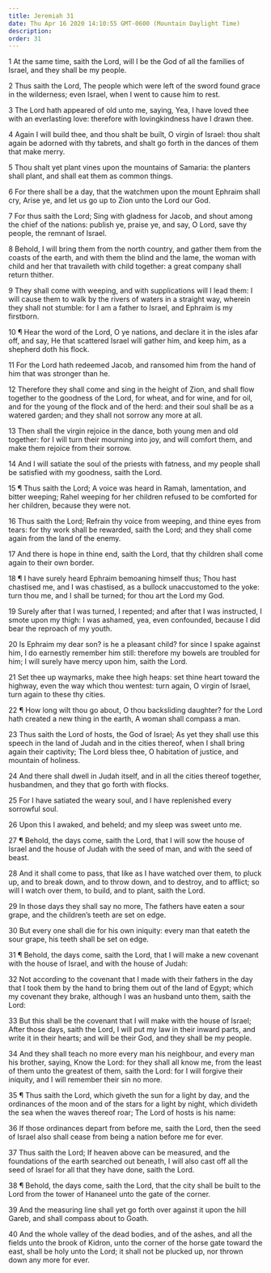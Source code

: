 ```yaml
---
title: Jeremiah 31
date: Thu Apr 16 2020 14:10:55 GMT-0600 (Mountain Daylight Time)
description: 
order: 31
---
```


<p>
  1 At the same time, saith the Lord, will I be the God of all the families of
  Israel, and they shall be my people.
</p>
<p>
  2 Thus saith the Lord, The people which were left of the sword found grace in
  the wilderness; even Israel, when I went to cause him to rest.
</p>
<p>
  3 The Lord hath appeared of old unto me, saying, Yea, I have loved thee with
  an everlasting love: therefore with lovingkindness have I drawn thee.
</p>
<p>
  4 Again I will build thee, and thou shalt be built, O virgin of Israel: thou
  shalt again be adorned with thy tabrets, and shalt go forth in the dances of
  them that make merry.
</p>
<p>
  5 Thou shalt yet plant vines upon the mountains of Samaria: the planters shall
  plant, and shall eat them as common things.
</p>
<p>
  6 For there shall be a day, that the watchmen upon the mount Ephraim shall
  cry, Arise ye, and let us go up to Zion unto the Lord our God.
</p>
<p>
  7 For thus saith the Lord; Sing with gladness for Jacob, and shout among the
  chief of the nations: publish ye, praise ye, and say, O Lord, save thy people,
  the remnant of Israel.
</p>
<p>
  8 Behold, I will bring them from the north country, and gather them from the
  coasts of the earth, and with them the blind and the lame, the woman with
  child and her that travaileth with child together: a great company shall
  return thither.
</p>
<p>
  9 They shall come with weeping, and with supplications will I lead them: I
  will cause them to walk by the rivers of waters in a straight way, wherein
  they shall not stumble: for I am a father to Israel, and Ephraim is my
  firstborn.
</p>
<p>
  10 &#xB6; Hear the word of the Lord, O ye nations, and declare it in the isles
  afar off, and say, He that scattered Israel will gather him, and keep him, as
  a shepherd doth his flock.
</p>
<p>
  11 For the Lord hath redeemed Jacob, and ransomed him from the hand of him
  that was stronger than he.
</p>
<p>
  12 Therefore they shall come and sing in the height of Zion, and shall flow
  together to the goodness of the Lord, for wheat, and for wine, and for oil,
  and for the young of the flock and of the herd: and their soul shall be as a
  watered garden; and they shall not sorrow any more at all.
</p>
<p>
  13 Then shall the virgin rejoice in the dance, both young men and old
  together: for I will turn their mourning into joy, and will comfort them, and
  make them rejoice from their sorrow.
</p>
<p>
  14 And I will satiate the soul of the priests with fatness, and my people
  shall be satisfied with my goodness, saith the Lord.
</p>
<p>
  15 &#xB6; Thus saith the Lord; A voice was heard in Ramah, lamentation, and
  bitter weeping; Rahel weeping for her children refused to be comforted for her
  children, because they were not.
</p>
<p>
  16 Thus saith the Lord; Refrain thy voice from weeping, and thine eyes from
  tears: for thy work shall be rewarded, saith the Lord; and they shall come
  again from the land of the enemy.
</p>
<p>
  17 And there is hope in thine end, saith the Lord, that thy children shall
  come again to their own border.
</p>
<p>
  18 &#xB6; I have surely heard Ephraim bemoaning himself thus; Thou hast
  chastised me, and I was chastised, as a bullock unaccustomed to the yoke: turn
  thou me, and I shall be turned; for thou art the Lord my God.
</p>
<p>
  19 Surely after that I was turned, I repented; and after that I was
  instructed, I smote upon my thigh: I was ashamed, yea, even confounded,
  because I did bear the reproach of my youth.
</p>
<p>
  20 Is Ephraim my dear son? is he a pleasant child? for since I spake against
  him, I do earnestly remember him still: therefore my bowels are troubled for
  him; I will surely have mercy upon him, saith the Lord.
</p>
<p>
  21 Set thee up waymarks, make thee high heaps: set thine heart toward the
  highway, even the way which thou wentest: turn again, O virgin of Israel, turn
  again to these thy cities.
</p>
<p>
  22 &#xB6; How long wilt thou go about, O thou backsliding daughter? for the
  Lord hath created a new thing in the earth, A woman shall compass a man.
</p>
<p>
  23 Thus saith the Lord of hosts, the God of Israel; As yet they shall use this
  speech in the land of Judah and in the cities thereof, when I shall bring
  again their captivity; The Lord bless thee, O habitation of justice, and
  mountain of holiness.
</p>
<p>
  24 And there shall dwell in Judah itself, and in all the cities thereof
  together, husbandmen, and they that go forth with flocks.
</p>
<p>
  25 For I have satiated the weary soul, and I have replenished every sorrowful
  soul.
</p>
<p>26 Upon this I awaked, and beheld; and my sleep was sweet unto me.</p>
<p>
  27 &#xB6; Behold, the days come, saith the Lord, that I will sow the house of
  Israel and the house of Judah with the seed of man, and with the seed of
  beast.
</p>
<p>
  28 And it shall come to pass, that like as I have watched over them, to pluck
  up, and to break down, and to throw down, and to destroy, and to afflict; so
  will I watch over them, to build, and to plant, saith the Lord.
</p>
<p>
  29 In those days they shall say no more, The fathers have eaten a sour grape,
  and the children&#x2019;s teeth are set on edge.
</p>
<p>
  30 But every one shall die for his own iniquity: every man that eateth the
  sour grape, his teeth shall be set on edge.
</p>
<p>
  31 &#xB6; Behold, the days come, saith the Lord, that I will make a new
  covenant with the house of Israel, and with the house of Judah:
</p>
<p>
  32 Not according to the covenant that I made with their fathers in the day
  that I took them by the hand to bring them out of the land of Egypt; which my
  covenant they brake, although I was an husband unto them, saith the Lord:
</p>
<p>
  33 But this shall be the covenant that I will make with the house of Israel;
  After those days, saith the Lord, I will put my law in their inward parts, and
  write it in their hearts; and will be their God, and they shall be my people.
</p>
<p>
  34 And they shall teach no more every man his neighbour, and every man his
  brother, saying, Know the Lord: for they shall all know me, from the least of
  them unto the greatest of them, saith the Lord: for I will forgive their
  iniquity, and I will remember their sin no more.
</p>
<p>
  35 &#xB6; Thus saith the Lord, which giveth the sun for a light by day, and
  the ordinances of the moon and of the stars for a light by night, which
  divideth the sea when the waves thereof roar; The Lord of hosts is his name:
</p>
<p>
  36 If those ordinances depart from before me, saith the Lord, then the seed of
  Israel also shall cease from being a nation before me for ever.
</p>
<p>
  37 Thus saith the Lord; If heaven above can be measured, and the foundations
  of the earth searched out beneath, I will also cast off all the seed of Israel
  for all that they have done, saith the Lord.
</p>
<p>
  38 &#xB6; Behold, the days come, saith the Lord, that the city shall be built
  to the Lord from the tower of Hananeel unto the gate of the corner.
</p>
<p>
  39 And the measuring line shall yet go forth over against it upon the hill
  Gareb, and shall compass about to Goath.
</p>
<p>
  40 And the whole valley of the dead bodies, and of the ashes, and all the
  fields unto the brook of Kidron, unto the corner of the horse gate toward the
  east, shall be holy unto the Lord; it shall not be plucked up, nor thrown down
  any more for ever.
</p>
